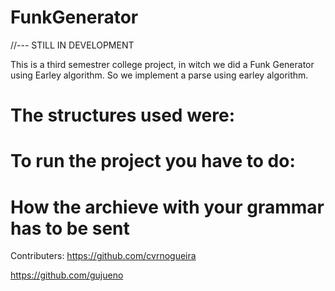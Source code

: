 # FunkGenerator

//--- STILL IN DEVELOPMENT

This is a third semestrer college project, in witch we did a Funk Generator using Earley algorithm. So we implement a parse using earley algorithm.

# The structures used were:

# To run the project you have to do:
# How the archieve with your grammar has to be sent

Contributers:
https://github.com/cvrnogueira

https://github.com/gujueno
